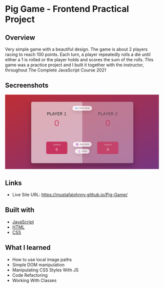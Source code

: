 # Pig Game - Frontend Practical Project

## Overview

Very simple game with a beautiful design. The game is about 2 players racing to reach 100 points. Each turn, a player repeatedly rolls a die until either a 1 is rolled or the player holds and scores the sum of the rolls. This game was a practice project and I built it together with the instructor, throughout The Complete JavaScript Course 2021

## Secreenshots

![app](https://github.com/MustafaJohnny/Pig-Game/blob/master/screenshot.png?raw=true)

## Links

- Live Site URL: https://mustafajohnny.github.io/Pig-Game/

## Built with

- [JavaScript](https://developer.mozilla.org/en-US/docs/Web/JavaScript)
- [HTML](https://developer.mozilla.org/en-US/docs/Web/HTML)
- [CSS](https://developer.mozilla.org/en-US/docs/Web/CSS)

## What I learned

- How to use local image paths
- Simple DOM manipulation
- Manipulating CSS Styles With JS
- Code Refactoring
- Working With Classes
